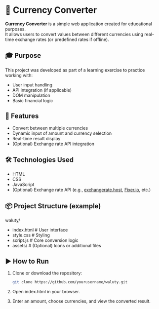 # 💱 Currency Converter

**Currency Converter** is a simple web application created for educational purposes.  
It allows users to convert values between different currencies using real-time exchange rates (or predefined rates if offline).

## 🎓 Purpose

This project was developed as part of a learning exercise to practice working with:
- User input handling
- API integration (if applicable)
- DOM manipulation
- Basic financial logic

## 🚀 Features

- Convert between multiple currencies
- Dynamic input of amount and currency selection
- Real-time result display
- (Optional) Exchange rate API integration

## 🛠️ Technologies Used

- HTML
- CSS
- JavaScript
- (Optional) Exchange rate API (e.g., [exchangerate.host](https://exchangerate.host), [Fixer.io](https://fixer.io), etc.)

## 📦 Project Structure (example)
waluty/
- index.html # User interface
- style.css # Styling
- script.js # Core conversion logic
- assets/ # (Optional) Icons or additional files

## ▶️ How to Run

1. Clone or download the repository:
   ```bash
   git clone https://github.com/yourusername/waluty.git
2. Open index.html in your browser.

3. Enter an amount, choose currencies, and view the converted result.
